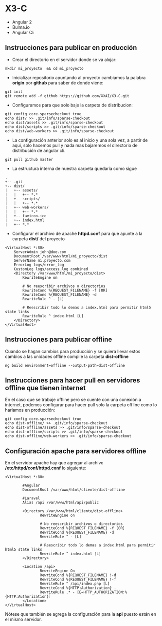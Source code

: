 # X3-C

- Angular 2
- Bulma.io
- Angular Cli

## Instrucciones para publicar en producción

- Crear el directorio en el servidor donde se va alojar:

```
mkdir mi_proyecto  && cd mi_proyecto
```
- Inicializar repositorio apuntando al proyecto cambiamos la palabra **origin** por **github** para saber de donde viene:
```
git init
git remote add -f github https://github.com/XXAI/X3-C.git
```

- Configuramos para que solo baje la carpeta de distribucion:
```
git config core.sparsecheckout true
echo dist/ >> .git/info/sparse-checkout
echo dist/assets >> .git/info/sparse-checkout
echo dist/scripts >> .git/info/sparse-checkout
echo dist/web-workers >> .git/info/sparse-checkout
```

- La configuración anterior solo es al inicio y una sola vez, a partir de aqui, solo hacemos pull y nada mas bajaremos el directorio de distribución de angular cli.
```
git pull github master
```

- La estructura interna de nuestra carpeta quedaría como sigue
```
.
+-- .git
+-- dist/
|   +-- assets/
|   |   +-- *.*
|   +-- scripts/
|   |   +-- *.*
|   +-- web-workers/
|   |   +-- *.*
|   +-- favicon.ico
|   +-- index.html
|   +-- *.*
```

- Configurar el archivo de apache **httpd.conf** para que apunte a la carpeta **dist/** del proyecto

```
<VirtualHost *:80>
    ServerAdmin john@doe.com
    DocumentRoot /var/www/html/mi_proyecto/dist
    ServerName mi.proyecto.com
    ErrorLog logs/error_log
    CustomLog logs/access_log combined
    <Directory /var/www/html/mi_proyecto/dist>
        RewriteEngine on

        # No reescribir archivos o directorios
        RewriteCond %{REQUEST_FILENAME} -f [OR]
        RewriteCond %{REQUEST_FILENAME} -d
        RewriteRule ^ - [L]

        # Reescribir todo lo demas a index.html para permitir html5 state links
        RewriteRule ^ index.html [L]
    </Directory>
</VirtualHost>
```

## Instrucciones para publicar offline

Cuando se hagan cambios para producción y se quiera llevar estos cambios a las unidades offline compile la carpeta **dist-offline**

```
ng build environment=offline --output-path=dist-offline
```
## Instrucciones para hacer pull en servidores offline que tienen internet

En el caso que se trabaje offline pero se cuente con una conexión a internet, podemos configurar para hacer pull solo la carpeta offline como lo hariamos en producción:

```
git config core.sparsecheckout true
echo dist-offline/ >> .git/info/sparse-checkout
echo dist-offline/assets >> .git/info/sparse-checkout
echo dist-offline/scripts >> .git/info/sparse-checkout
echo dist-offline/web-workers >> .git/info/sparse-checkout
```

## Configuración apache para servidores offline

En el servidor apache hay que agregar al archivo **/etc/httpd/conf/httpd.conf** lo siguiente:  

```
<VirtualHost *:80>

        #Angular
        DocumentRoot /var/www/html/cliente/dist-offline

        #Laravel
        Alias /api /var/www/html/api/public

        <Directory /var/www/html/cliente/dist-offline>
                RewriteEngine on

                # No reescribir archivos o directorios
                RewriteCond %{REQUEST_FILENAME} -f [OR]
                RewriteCond %{REQUEST_FILENAME} -d
                RewriteRule ^ - [L]

                # Reescribir todo lo demas a index.html para permitir html5 state links
                RewriteRule ^ index.html [L]
        </Directory>

        <Location /api>
                RewriteEngine On
                RewriteCond %{REQUEST_FILENAME} !-d
                RewriteCond %{REQUEST_FILENAME} !-f
                RewriteRule ^ /api/index.php [L]
                RewriteCond %{HTTP:Authorization} .
                RewriteRule .* - [E=HTTP_AUTHORIZATION:%{HTTP:Authorization}]
        </Location>
</VirtualHost>
```

Nótese que también se agrega la configuración para la **api** puesto están en el mismo servidor.